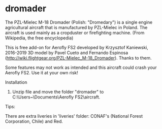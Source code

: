 # dromader
The PZL-Mielec M-18 Dromader (Polish: "Dromedary") is a single engine agricultural aircraft that is manufactured by PZL-Mielec in Poland. The aircraft is used mainly as a cropduster or firefighting machine. (From Wikipedia, the free encyclopedia)

This is free add-on for Aerofly FS2 developed by Krzysztof Kaniewski, 2016-2019
3D model by Pavel Cueto and Fernando Espinosa (http://wiki.flightgear.org/PZL-Mielec_M-18_Dromader). 
Thanks to them. 

 Some features may not work as intended and this aircraft could crash your Aerofly FS2. 
 Use it at your own risk!

Installation

1. Unzip file and move the folder "dromader" to C:\Users\~\Documents\Aerofly FS2\aircraft.

Tips:

There are extra liveries in 'liveries' folder: CONAF's (National Forest Corporation, Chile) and Red.

